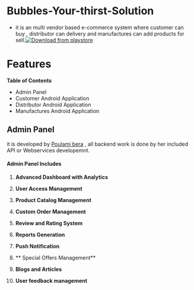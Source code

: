 # Bubbles-Your-thirst-Solution
- it is an multi vendor based e-commerce system where customer can buy , distributor can delivery and manufactures can add products for    sell.[![Download from playstore](https://play.google.com/intl/en_us/badges/static/images/badges/en_badge_web_generic.png "Download from playstore")](https://play.google.com/store/apps/developer?id=BubblesWater&hl=en "Download from playstore")

# Features
**Table of Contents**
- Admin Panel
- Customer Android Application
- Distributor Android Application
- Manufactures Android Application

## Admin Panel
it is developed by [Poulami bera](https://in.linkedin.com/in/poulami-bera-573aa8137?trk=people-guest_people_search-card "Poulami bera") , all backend work is done by her included API or Webservices developemnt.

   #### **Admin Panel Includes**
1.  **Advanced Dashboard with Analytics**

2. **User Access Management**

3. **Product Catalog Management**

4. **Custom Order Management**

5. **Review and Rating System**

6. **Reports Generation**

7. **Push Notification**

8. ** Special Offers Management**

9. **Blogs and Articles**

10. **User feedback management**




